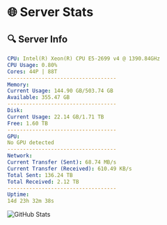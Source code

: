 # 🌐 Server Stats
## 🔍 Server Info
```yaml
CPU: Intel(R) Xeon(R) CPU E5-2699 v4 @ 1390.84GHz
CPU Usage: 0.80%
Cores: 44P | 88T
-----------------------------------
Memory:
Current Usage: 144.90 GB/503.74 GB
Available: 355.47 GB
-----------------------------------
Disk:
Current Usage: 22.14 GB/1.71 TB
Free: 1.60 TB
-----------------------------------
GPU:
No GPU detected
-----------------------------------
Network:
Current Transfer (Sent): 68.74 MB/s
Current Transfer (Received): 610.49 KB/s
Total Sent: 136.24 TB
Total Received: 2.12 TB
-----------------------------------
Uptime:
14d 23h 32m 38s
```
![GitHub Stats](https://img.shields.io/badge/Updated-2025-02-22_22:15:56-blue)